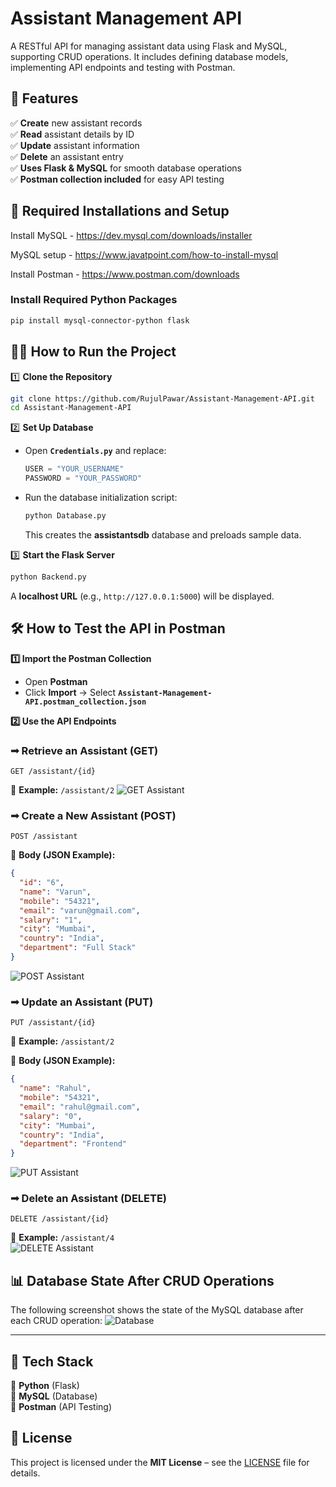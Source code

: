 # Assistant Management API
A RESTful API for managing assistant data using Flask and MySQL, supporting CRUD operations. It includes defining database models, implementing API endpoints and testing with Postman.

## 🚀 Features  
✅ **Create** new assistant records  
✅ **Read** assistant details by ID  
✅ **Update** assistant information  
✅ **Delete** an assistant entry  
✅ **Uses Flask & MySQL** for smooth database operations  
✅ **Postman collection included** for easy API testing 

## 📌 Required Installations and Setup
Install MySQL - https://dev.mysql.com/downloads/installer

MySQL setup - https://www.javatpoint.com/how-to-install-mysql

Install Postman - https://www.postman.com/downloads

### **Install Required Python Packages**  
```bash
pip install mysql-connector-python flask
```

## 🏃‍♂️ **How to Run the Project**  

1️⃣ **Clone the Repository**  
```bash
git clone https://github.com/RujulPawar/Assistant-Management-API.git
cd Assistant-Management-API
```

2️⃣ **Set Up Database**  
- Open **`Credentials.py`** and replace:  
  ```python
  USER = "YOUR_USERNAME"
  PASSWORD = "YOUR_PASSWORD"
  ```  
- Run the database initialization script:  
  ```bash
  python Database.py
  ```  
  This creates the **assistantsdb** database and preloads sample data.  

3️⃣ **Start the Flask Server**  
```bash
python Backend.py
```
A **localhost URL** (e.g., `http://127.0.0.1:5000`) will be displayed. 

## 🛠️ **How to Test the API in Postman**  

**1️⃣ Import the Postman Collection**  
- Open **Postman**  
- Click **Import** → Select **`Assistant-Management-API.postman_collection.json`**  

**2️⃣ Use the API Endpoints**  

### ➟ **Retrieve an Assistant (GET)**  
```http
GET /assistant/{id}
```
📌 **Example:** `/assistant/2`
![GET Assistant](Postman%20Screenshots/Get.png)

### ➟ **Create a New Assistant (POST)**  
```http
POST /assistant
```
📌 **Body (JSON Example):**  
```json
{
  "id": "6",
  "name": "Varun",
  "mobile": "54321",
  "email": "varun@gmail.com",
  "salary": "1",
  "city": "Mumbai",
  "country": "India",
  "department": "Full Stack"
}
```
![POST Assistant](Postman%20Screenshots/Post.png)

### ➟ **Update an Assistant (PUT)**  
```http
PUT /assistant/{id}
```
📌 **Example:** `/assistant/2`  

📌 **Body (JSON Example):**  
```json
{
  "name": "Rahul",
  "mobile": "54321",
  "email": "rahul@gmail.com",
  "salary": "0",
  "city": "Mumbai",
  "country": "India",
  "department": "Frontend"
}
```
![PUT Assistant](Postman%20Screenshots/Put.png)

### ➟ **Delete an Assistant (DELETE)**  
```http
DELETE /assistant/{id}
```
📌 **Example:** `/assistant/4`  
![DELETE Assistant](Postman%20Screenshots/Delete.png)

## 📊 **Database State After CRUD Operations**
The following screenshot shows the state of the MySQL database after each CRUD operation:
![Database](Postman%20Screenshots/MySQL-Database.png)

---
## 📝 **Tech Stack**  
🔹 **Python** (Flask)  
🔹 **MySQL** (Database)  
🔹 **Postman** (API Testing)  

## 📜 License  
This project is licensed under the **MIT License** – see the [LICENSE](LICENSE) file for details.

